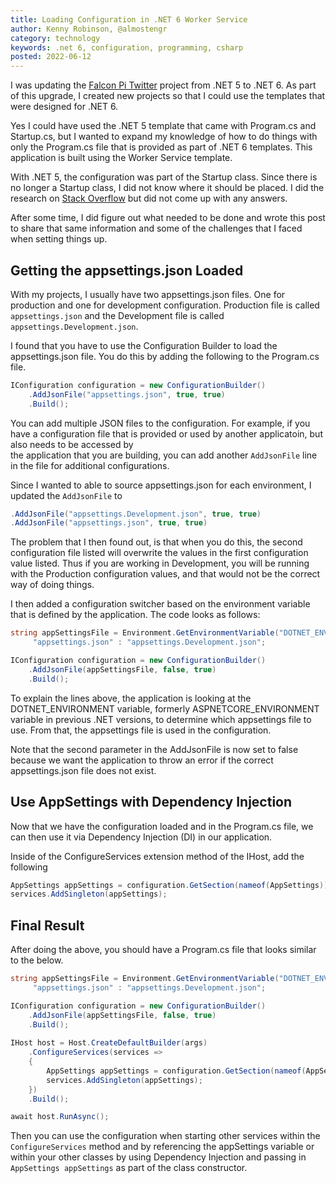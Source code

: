 ```yaml
---
title: Loading Configuration in .NET 6 Worker Service
author: Kenny Robinson, @almostengr
category: technology
keywords: .net 6, configuration, programming, csharp
posted: 2022-06-12
---
```


I was updating the [Falcon Pi Twitter](/projects/falcon-pi-twitter) project
from .NET 5 to .NET 6. As part of this upgrade, 
I created new projects so that I could use the templates that were designed for .NET 6. 

Yes I could have used the .NET 5 template that came with Program.cs and Startup.cs, 
but I wanted to 
expand my knowledge of how to do things with only the Program.cs file that is provided 
as part of .NET 6 templates. This application is built using the Worker Service template.

With .NET 5, the configuration was part of the Startup class. Since there is no longer a
Startup class, I did not know where it should be placed. I did the research on 
<a href="https://stackoverflow.com/users/12875554/almostengr" target="_blank">Stack Overflow</a>
but did not come up with any answers.

After some time, I did figure out what needed to be done and wrote this post to share 
that same information and some of the challenges that I faced when setting things up. 

## Getting the appsettings.json Loaded

With my projects, I usually have two appsettings.json files. One for production
and one for development configuration. Production file is called 
```appsettings.json``` and the Development file is called ```appsettings.Development.json```. 

I found that you have to use the Configuration Builder to load the appsettings.json file. 
You do this by adding the following to the Program.cs file. 

```csharp
IConfiguration configuration = new ConfigurationBuilder()
    .AddJsonFile("appsettings.json", true, true)
    .Build();
```

You can add multiple JSON files to the configuration. For example, if you have a configuration 
file that is provided or used by another applicatoin, but also needs to be accessed by  
the application that you are building,
you can add another ```AddJsonFile``` line in the file for additional configurations.

Since I wanted to able to source appsettings.json for each environment, I updated the
``` AddJsonFile ``` to 

```csharp
.AddJsonFile("appsettings.Development.json", true, true)
.AddJsonFile("appsettings.json", true, true)
```

The problem that I then found out, is that when you do this, the second configuration file 
listed will overwrite the values in the first configuration value listed. Thus if you are working 
in Development, you will be running with the Production configuration values, and that would 
not be the correct way of doing things.

I then added a configuration switcher based on the environment variable that is defined by 
the application. The code looks as follows: 

```csharp
string appSettingsFile = Environment.GetEnvironmentVariable("DOTNET_ENVIRONMENT") == "Production" ?
     "appsettings.json" : "appsettings.Development.json";

IConfiguration configuration = new ConfigurationBuilder()
    .AddJsonFile(appSettingsFile, false, true)
    .Build();
```

To explain the lines above, the application is looking at the DOTNET_ENVIRONMENT variable, 
formerly ASPNETCORE_ENVIRONMENT variable in previous .NET versions, 
to determine which appsettings file to use. From that, the 
appsettings file is used in the configuration.

Note that the second parameter in the AddJsonFile is now set to false because we want the application
to throw an error if the correct appsettings.json file does not exist.

## Use AppSettings with Dependency Injection

Now that we have the configuration loaded and in the Program.cs file, we can then use it via 
Dependency Injection (DI) in our application.

Inside of the ConfigureServices extension method of the IHost, add the following 

```csharp
AppSettings appSettings = configuration.GetSection(nameof(AppSettings)).Get<AppSettings>();
services.AddSingleton(appSettings);
```

## Final Result

After doing the above, you should have a Program.cs file that looks similar to the below.

```csharp
string appSettingsFile = Environment.GetEnvironmentVariable("DOTNET_ENVIRONMENT") == "Production" ?
     "appsettings.json" : "appsettings.Development.json";

IConfiguration configuration = new ConfigurationBuilder()
    .AddJsonFile(appSettingsFile, false, true)
    .Build();
    
IHost host = Host.CreateDefaultBuilder(args)
    .ConfigureServices(services =>
    {
        AppSettings appSettings = configuration.GetSection(nameof(AppSettings)).Get<AppSettings>();
        services.AddSingleton(appSettings);
    })
    .Build();

await host.RunAsync();
```

Then you can use the configuration when starting other services within the ```ConfigureServices```
method and by referencing the appSettings variable 
or within your other classes by using Dependency Injection and passing in 
```AppSettings appSettings``` as part of the class constructor.

